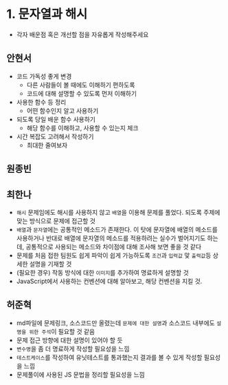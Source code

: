 # 1. 문자열과 해시 

- 각자 배운점 혹은 개선할 점을 자유롭게 작성해주세요


## 안현서
- 코드 가독성 좋게 변경
	- 다른 사람들이 볼 때에도 이해하기 편하도록 
	- 코드에 대해 설명할 수 있도록 먼저 이해하기
- 사용한 함수 등 정리
	- 어떤 함수인지 알고 사용하기
- 되도록 당일 배운 함수 사용하기
	- 해당 함수를 이해하고, 사용할 수 있는지 체크
- 시간 복잡도 고려해서 작성하기
	- 최대한 줄여보자

## 원종빈

## 최한나
- `해시` 문제임에도 해시를 사용하지 않고 `배열`을 이용해 문제를 풀었다. 되도록 주제에 맞는 방식으로 문제에 접근할 것
- `배열`과 `문자열`에는 공통적인 메소드가 존재한다. 이 탓에 문자열에 배열의 메소드를 사용하거나 반대로 배열에 문자열의 메소드를 적용하려는 실수가 벌어지기도 하는데, 공통적으로 사용되는 메소드와 차이점에 대해 조사해 보면 좋을 것 같다
- 문제를 처음 접한 팀원도 쉽게 파악이 쉽게 가능하도록 `조건`과 `입력값` 맟 `출력값`등 상세한 설명을 기재할 것
- (필요한 경우) 작동 방식에 대한 `이미지`를 추가하여 명료하게 설명할 것
- JavaScript에서 사용하는 컨벤션에 대해 알아보고, 해당 컨벤션을 지킬 것. 

## 허준혁
- md파일에 문제링크, 소스코드만 올렸는데 `문제에 대한 설명`과 소스코드 내부에도 `설명을 위한 주석`이 필요할 것 같음
- 문제 접근 방향에 대한 설명이 있어야 할 듯
- `변수명`을 좀 더 명료하게 작성할 필요성을 느낌
- `테스트케이스`를 작성하여 유닛테스트를 통과했는지 결과를 볼 수 있게 작성할 필요성을 느낌
- 문제풀이에 사용된 JS 문법을 정리할 필요성을 느낌
